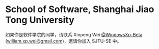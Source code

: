 # School of Software, Shanghai Jiao Tong University

如果你是软件学院的同学，请联系 Xinpeng Wei [@WindowsXp-Beta](https://github.com/WindowsXp-Beta) (william.xp.wei@gmail.com)，邀请你加入 SJTU-SE 中。
